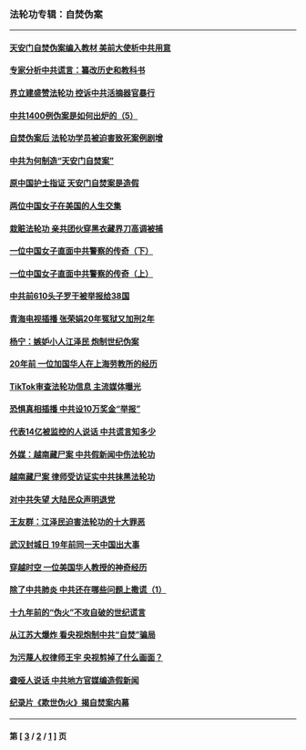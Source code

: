 ### 法轮功专辑：自焚伪案
---
#### [天安门自焚伪案编入教材 美前大使析中共用意](../../pages/nf5562/n13791932.md?09140430) 
#### [专家分析中共谎言：纂改历史和教科书](../../pages/nf5562/n13781542.md?09140430) 
#### [界立建盛赞法轮功 控诉中共活摘器官暴行](../../pages/nf5562/n13781971.md?09140430) 
#### [中共1400例伪案是如何出炉的（5）](../../pages/nf5562/n13226831.md?09140430) 
#### [自焚伪案后 法轮功学员被迫害致死案例剧增](../../pages/nf5562/n13190600.md?09140430) 
#### [中共为何制造“天安门自焚案”](../../pages/nf5562/n13183270.md?09140430) 
#### [原中国护士指证 天安门自焚案是造假](../../pages/nf5562/n13172289.md?09140430) 
#### [两位中国女子在美国的人生交集](../../pages/nf5562/n13156138.md?09140430) 
#### [栽赃法轮功 亲共团伙穿黑衣藏界刀高调被捕](../../pages/nf5562/n13073780.md?09140430) 
#### [一位中国女子直面中共警察的传奇（下）](../../pages/nf5562/n12989706.md?09140430) 
#### [一位中国女子直面中共警察的传奇（上）](../../pages/nf5562/n12985072.md?09140430) 
#### [中共前610头子罗干被举报给38国](../../pages/nf5562/n12975419.md?09140430) 
#### [青海电视插播 张荣娟20年冤狱又加刑2年](../../pages/nf5562/n12738166.md?09140430) 
#### [杨宁：嫉妒小人江泽民 炮制世纪伪案](../../pages/nf5562/n12724108.md?09140430) 
#### [20年前 一位加国华人在上海劳教所的经历](../../pages/nf5562/n12707932.md?09140430) 
#### [TikTok审查法轮功信息 主流媒体曝光](../../pages/nf5562/n12362336.md?09140430) 
#### [恐惧真相插播 中共设10万奖金“举报”](../../pages/nf5562/n12306396.md?09140430) 
#### [代表14亿被监控的人说话 中共谎言知多少](../../pages/nf5562/n12297484.md?09140430) 
#### [外媒：越南藏尸案 中共假新闻中伤法轮功](../../pages/nf5562/n12264411.md?09140430) 
#### [越南藏尸案 律师受访证实中共抹黑法轮功](../../pages/nf5562/n12261878.md?09140430) 
#### [对中共失望 大陆民众声明退党](../../pages/nf5562/n12187315.md?09140430) 
#### [王友群：江泽民迫害法轮功的十大罪恶](../../pages/nf5562/n12169074.md?09140430) 
#### [武汉封城日 19年前同一天中国出大事](../../pages/nf5562/n12150901.md?09140430) 
#### [穿越时空  一位美国华人教授的神奇经历](../../pages/nf5562/n12097460.md?09140430) 
#### [除了中共肺炎 中共还在哪些问题上撒谎（1）](../../pages/nf5562/n11955770.md?09140430) 
#### [十九年前的“伪火”不攻自破的世纪谎言](../../pages/nf5562/n11813238.md?09140430) 
#### [从江苏大爆炸 看央视炮制中共“自焚”骗局](../../pages/nf5562/n11140275.md?09140430) 
#### [为污蔑人权律师王宇 央视剪掉了什么画面？](../../pages/nf5562/n11130142.md?09140430) 
#### [聋哑人说话 中共地方官媒编造假新闻](../../pages/nf5562/n11006067.md?09140430) 
#### [纪录片《欺世伪火》揭自焚案内幕](../../pages/nf5562/n11002664.md?09140430) 

---
#### 第 [ [3](./3.md?09140430) / [2](./2.md?09140430) / [1](./1.md?09140430) ] 页
